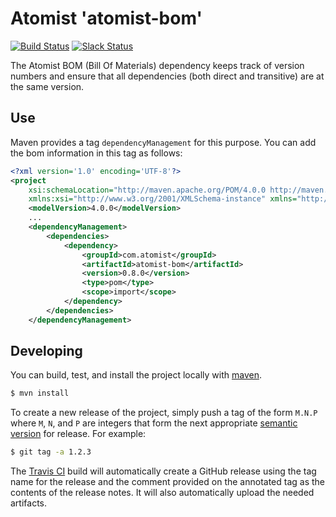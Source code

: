 # Atomist 'atomist-bom'

[![Build Status](https://travis-ci.org/atomist/atomist-bom.svg?branch=master)](https://travis-ci.org/atomist/atomist-bom)
[![Slack Status](https://join.atomist.com/badge.svg)](https://join.atomist.com)

The Atomist BOM (Bill Of Materials) dependency keeps track of version
numbers and ensure that all dependencies (both direct and transitive)
are at the same version.

## Use

Maven provides a tag `dependencyManagement` for this purpose. You can
add the bom information in this tag as follows:

```xml
<?xml version='1.0' encoding='UTF-8'?>
<project
    xsi:schemaLocation="http://maven.apache.org/POM/4.0.0 http://maven.apache.org/xsd/maven-4.0.0.xsd"
    xmlns:xsi="http://www.w3.org/2001/XMLSchema-instance" xmlns="http://maven.apache.org/POM/4.0.0">
    <modelVersion>4.0.0</modelVersion>
    ...
    <dependencyManagement>
        <dependencies>
            <dependency>
                <groupId>com.atomist</groupId>
                <artifactId>atomist-bom</artifactId>
                <version>0.8.0</version>
                <type>pom</type>
                <scope>import</scope>
            </dependency>
        </dependencies>
    </dependencyManagement>
```

## Developing

You can build, test, and install the project locally with [maven][].

[maven]: https://maven.apache.org/

```sh
$ mvn install
```

To create a new release of the project, simply push a tag of the form
`M.N.P` where `M`, `N`, and `P` are integers that form the next
appropriate [semantic version][semver] for release.  For example:

```sh
$ git tag -a 1.2.3
```

The [Travis CI][travis] build will automatically create a GitHub
release using the tag name for the release and the comment provided on
the annotated tag as the contents of the release notes.  It will also
automatically upload the needed artifacts.

[semver]: http://semver.org
[travis]: https://travis-ci.org/atomist/atomist-bom

